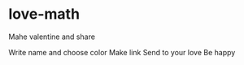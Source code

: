 # love-math
Mahe valentine and share

[Open link]: https://tihon-ustinov.github.io/love-math/
Write name and choose color 
Make link 
Send to your love
Be happy
 
